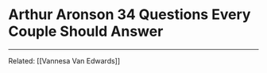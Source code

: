 # Arthur Aronson 34 Questions Every Couple Should Answer







---
Related: [[Vannesa Van Edwards]]